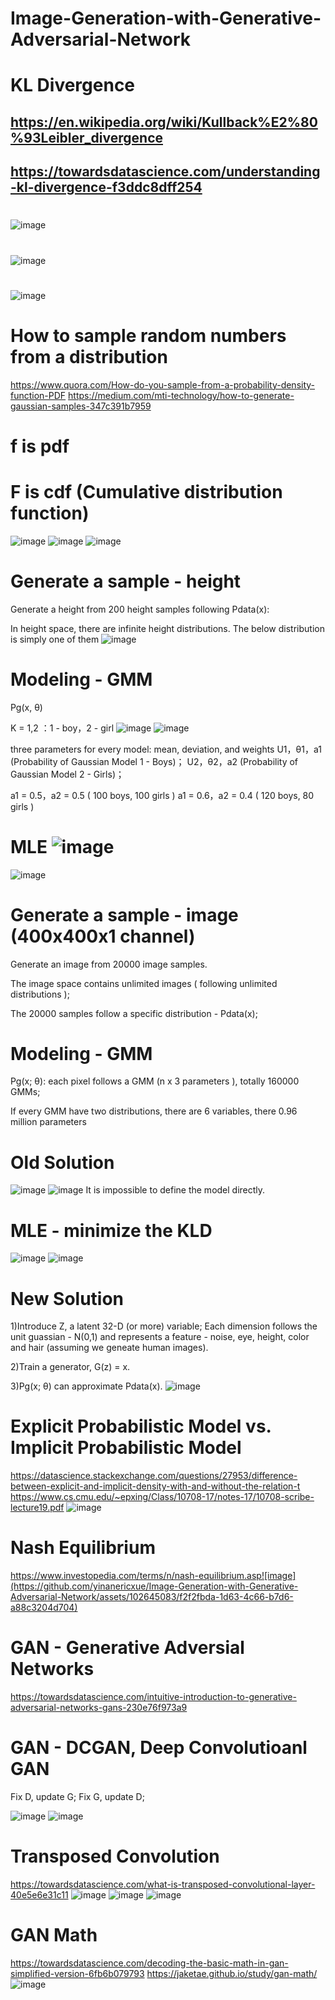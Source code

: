 # Image-Generation-with-Generative-Adversarial-Network

# KL Divergence
## https://en.wikipedia.org/wiki/Kullback%E2%80%93Leibler_divergence
## https://towardsdatascience.com/understanding-kl-divergence-f3ddc8dff254
#
![image](https://github.com/yinanericxue/Image-Generation-with-Generative-Adversarial-Network/assets/102645083/02b4614b-c5f3-4150-ae61-953585d263ef)
#
![image](https://github.com/yinanericxue/Image-Generation-with-Generative-Adversarial-Network/assets/102645083/83b5e5d0-549d-4829-a213-894af2da3a1c)
#
![image](https://github.com/yinanericxue/Image-Generation-with-Generative-Adversarial-Network/assets/102645083/223454e6-0494-45b8-8083-743cf77e74b2)

# How to sample random numbers from a distribution
https://www.quora.com/How-do-you-sample-from-a-probability-density-function-PDF
https://medium.com/mti-technology/how-to-generate-gaussian-samples-347c391b7959



# f is pdf
# F is cdf (Cumulative distribution function)
![image](https://github.com/yinanericxue/Image-Generation-with-Generative-Adversarial-Network/assets/102645083/aa719b88-266e-4c9e-8b9b-fe45af3663fe)
![image](https://github.com/yinanericxue/Image-Generation-with-Generative-Adversarial-Network/assets/102645083/438109b3-1122-4b66-b3db-2569d11a794c)
![image](https://github.com/yinanericxue/Image-Generation-with-Generative-Adversarial-Network/assets/102645083/37d53f1d-b8d7-4da7-a745-13a900fd0c48)



# Generate a sample - height 

Generate a height from 200 height samples following Pdata(x):

In height space, there are infinite height distributions. The below distribution is simply one of them
![image](https://github.com/yinanericxue/Image-Generation-with-Generative-Adversarial-Network/assets/102645083/b28b5457-6725-4975-9939-19c473060a57)






# Modeling - GMM

Pg(x, θ)


K = 1,2 ：1 - boy，2 - girl
![image](https://github.com/yinanericxue/Image-Generation-with-Generative-Adversarial-Network/assets/102645083/24532010-2a0e-4501-b103-e797671e8d3d)
![image](https://github.com/yinanericxue/Image-Generation-with-Generative-Adversarial-Network/assets/102645083/91c6838f-1e45-41af-a2a3-b49e5ac40a4e)


three parameters for every model: mean, deviation, and weights
U1，θ1，a1 (Probability of Gaussian Model 1 - Boys)；
U2，θ2，a2 (Probability of Gaussian Model 2 - Girls)；

a1 = 0.5，a2 = 0.5  ( 100 boys, 100 girls )
a1 = 0.6，a2 = 0.4  ( 120 boys, 80 girls )




# MLE ![image](https://github.com/yinanericxue/Image-Generation-with-Generative-Adversarial-Network/assets/102645083/dbcfd248-01c1-44ff-a3e9-dd74f2f53e07)
![image](https://github.com/yinanericxue/Image-Generation-with-Generative-Adversarial-Network/assets/102645083/db24ae97-c8c7-4c24-8563-4c3ca0185253)



#  Generate a sample - image  (400x400x1 channel)

Generate an image from 20000 image samples.

The image space contains unlimited images ( following unlimited distributions );

The 20000 samples follow a specific distribution - Pdata(x);


# Modeling - GMM
 
Pg(x; θ): each pixel follows a GMM (n x 3 parameters ), totally 160000 GMMs; 

If every GMM have two distributions, there are 6 variables, there 0.96 million parameters




# Old Solution
![image](https://github.com/yinanericxue/Image-Generation-with-Generative-Adversarial-Network/assets/102645083/c46203ea-31ac-4396-a31f-093eb30673fa)
![image](https://github.com/yinanericxue/Image-Generation-with-Generative-Adversarial-Network/assets/102645083/e8673b99-9f9b-4818-87ab-bd6bd710136b)
It is impossible to define the model directly.



# MLE - minimize the KLD
![image](https://github.com/yinanericxue/Image-Generation-with-Generative-Adversarial-Network/assets/102645083/bc805fb9-254c-46b9-ac45-59e9fd9e90b4)
![image](https://github.com/yinanericxue/Image-Generation-with-Generative-Adversarial-Network/assets/102645083/3ef728db-1856-46aa-903c-781ac5ac5271)



# New Solution

1)Introduce Z, a latent 32-D (or more) variable;
Each dimension follows the unit guassian - N(0,1) and represents a feature - noise, eye, height, color and hair (assuming we geneate human images).

2)Train a generator, G(z) = x.

3)Pg(x; θ) can approximate Pdata(x).
![image](https://github.com/yinanericxue/Image-Generation-with-Generative-Adversarial-Network/assets/102645083/3884b2ee-1017-430e-989b-3d0094cbc1ff)



# Explicit Probabilistic Model vs. Implicit Probabilistic Model
https://datascience.stackexchange.com/questions/27953/difference-between-explicit-and-implicit-density-with-and-without-the-relation-t
https://www.cs.cmu.edu/~epxing/Class/10708-17/notes-17/10708-scribe-lecture19.pdf
![image](https://github.com/yinanericxue/Image-Generation-with-Generative-Adversarial-Network/assets/102645083/5abc9b36-5065-4fc8-b815-6714269fd816)



# Nash Equilibrium
https://www.investopedia.com/terms/n/nash-equilibrium.asp![image](https://github.com/yinanericxue/Image-Generation-with-Generative-Adversarial-Network/assets/102645083/f2f2fbda-1d63-4c66-b7d6-a88c3204d704)


# GAN - Generative Adversial Networks
https://towardsdatascience.com/intuitive-introduction-to-generative-adversarial-networks-gans-230e76f973a9



# GAN  - DCGAN, Deep Convolutioanl GAN

Fix D, update G;
Fix G, update D;

![image](https://github.com/yinanericxue/Image-Generation-with-Generative-Adversarial-Network/assets/102645083/d8ea99b0-7034-4943-9ca1-5b5511a71d1b)
![image](https://github.com/yinanericxue/Image-Generation-with-Generative-Adversarial-Network/assets/102645083/cbec56dc-dc01-470e-ac85-7ebc3574de65)



# Transposed Convolution
https://towardsdatascience.com/what-is-transposed-convolutional-layer-40e5e6e31c11
![image](https://github.com/yinanericxue/Image-Generation-with-Generative-Adversarial-Network/assets/102645083/85587f85-d7fd-49a7-a5b6-738c23cd120c)
![image](https://github.com/yinanericxue/Image-Generation-with-Generative-Adversarial-Network/assets/102645083/53cca4b1-97c5-4df5-9c25-0d136f7014e9)
![image](https://github.com/yinanericxue/Image-Generation-with-Generative-Adversarial-Network/assets/102645083/ff5a63fe-f3f9-48fa-a34a-a57fb29c96f9)


# GAN Math
https://towardsdatascience.com/decoding-the-basic-math-in-gan-simplified-version-6fb6b079793
https://jaketae.github.io/study/gan-math/
![image](https://github.com/yinanericxue/Image-Generation-with-Generative-Adversarial-Network/assets/102645083/40ad7151-ae47-4c18-b288-ffeafcd24ac9)



